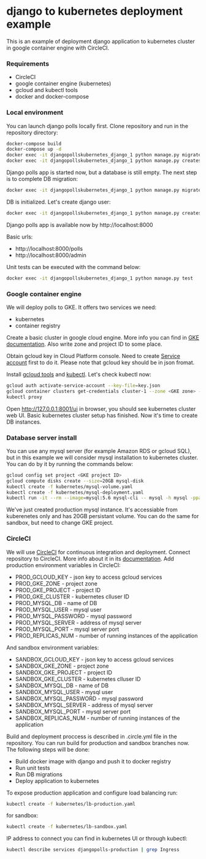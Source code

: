 # django to kubernetes deployment example

This is an example of deployment django application to kubernetes cluster in google container engine with CircleCI. 

### Requirements

* CircleCI
* google container engine (kubernetes)
* gcloud and kubectl tools
* docker and docker-compose

### Local environment

You can launch django polls locally first. Clone repository and run in the repository directory:
```bash
docker-compose build
docker-compose up -d
docker exec -it djangopollskubernetes_django_1 python manage.py migrate
docker exec -it djangopollskubernetes_django_1 python manage.py createsuperuser
```

Django polls app is started now, but a database is still empty. The next step is to complete DB migration:
```bash
docker exec -it djangopollskubernetes_django_1 python manage.py migrate
```
DB is initialized. Let's create django user:
```bash
docker exec -it djangopollskubernetes_django_1 python manage.py createsuperuser
```
Django polls app is available now by http://localhost:8000

Basic urls:

 * http://localhost:8000/polls
 * http://localhost:8000/admin

Unit tests can be executed with the command below:
```bash
docker exec -it djangopollskubernetes_django_1 python manage.py test
```

### Google container engine

We will deploy polls to GKE. It offers two services we need:

* kubernetes
* container registry

Create a basic cluster in google cloud engine. More info you can find in [GKE documentation](https://cloud.google.com/container-engine/docs/clusters/operations). Also write zone and project ID to some place.

Obtain gcloud key in Cloud Platform console. Need to create [Service account](https://developers.google.com/api-client-library/php/auth/service-accounts) first to do it. Please note that gcloud key should be in json fromat.

Install [gcloud tools](https://cloud.google.com/sdk/gcloud/) and [kubectl](https://kubernetes.io/docs/user-guide/kubectl-overview/). Let's check kubectl now:
```bash
gcloud auth activate-service-account --key-file=key.json
gcloud container clusters get-credentials cluster-1 --zone <GKE zone> --project <GKE project ID>
kubectl proxy
```

Open http://127.0.0.1:8001/ui in browser, you should see kubernetes cluster web UI. Basic kubernetes cluster setup has finished. Now it's time to create DB instances.

### Database server install

You can use any mysql server (for example Amazon RDS or gcloud SQL), but in this example we will consider mysql installation to kubernetes cluster. You can do by it by running the commands below:
```bash
gcloud config set project <GKE project ID>
gcloud compute disks create --size=20GB mysql-disk
kubectl create -f kubernetes/mysql-volume.yaml 
kubectl create -f kubernetes/mysql-deployment.yaml
kubectl run -it --rm --image=mysql:5.6 mysql-cli -- mysql -h mysql -ppassword -e "CREATE DATABASE django_polls;"
```
We've just created production mysql instance. It's accessiable from kuberenetes only and has 20GB persistant volume. You can do the same for sandbox, but need to change GKE project.

### CircleCI

We will use [CircleCI](http://circleci.com) for continuous integration and deployment. Connect repository to CircleCI. More info about it in its [documentation](https://circleci.com/docs/1.0/getting-started/). Add production environment variables in CircleCI:

* PROD_GCLOUD_KEY - json key to access gcloud services
* PROD_GKE_ZONE - project zone
* PROD_GKE_PROJECT - project ID
* PROD_GKE_CLUSTER - kubernetes clluser ID
* PROD_MYSQL_DB - name of DB
* PROD_MYSQL_USER - mysql user
* PROD_MYSQL_PASSWORD - mysql password
* PROD_MYSQL_SERVER - address of mysql server
* PROD_MYSQL_PORT - mysql server port
* PROD_REPLICAS_NUM - number of running instances of the application

And sandbox environment variables:

* SANDBOX_GCLOUD_KEY - json key to access gcloud services
* SANDBOX_GKE_ZONE - project zone
* SANDBOX_GKE_PROJECT - project ID
* SANDBOX_GKE_CLUSTER - kubernetes clluser ID
* SANDBOX_MYSQL_DB - name of DB
* SANDBOX_MYSQL_USER - mysql user
* SANDBOX_MYSQL_PASSWORD - mysql password
* SANDBOX_MYSQL_SERVER - address of mysql server
* SANDBOX_MYSQL_PORT - mysql server port
* SANDBOX_REPLICAS_NUM - number of running instances of the application


Build and deployment proccess is described in .circle.yml file in the repository. You can run build for production and sandbox branches now. The following steps will be done:
* Build docker image with django and push it to docker registry
* Run unit tests
* Run DB migrations
* Deploy application to kubernetes

To expose production application and configure load balancing run:
```bash
kubectl create -f kubernetes/lb-production.yaml
```
for sandbox:
```bash
kubectl create -f kubernetes/lb-sandbox.yaml
```

IP address to connect you can find in kubernetes UI or through kubectl:
```bash
kubectl describe services djangopolls-production | grep Ingress
```
